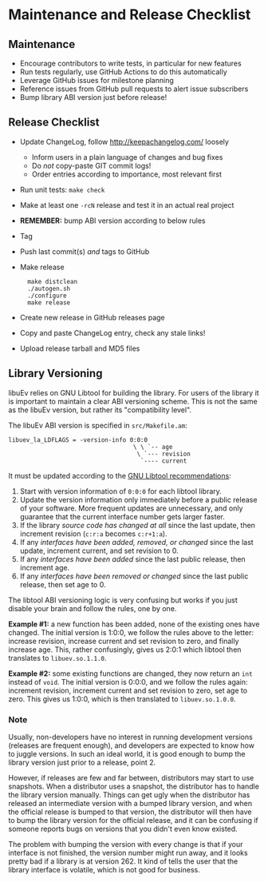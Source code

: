 Maintenance and Release Checklist
=================================

Maintenance
-----------

* Encourage contributors to write tests, in particular for new features
* Run tests regularly, use GitHub Actions to do this automatically
* Leverage GitHub issues for milestone planning
* Reference issues from GitHub pull requests to alert issue subscribers
* Bump library ABI version just before release!


Release Checklist
-----------------

* Update ChangeLog, follow http://keepachangelog.com/ loosely
  - Inform users in a plain language of changes and bug fixes
  - Do *not* copy-paste GIT commit logs!
  - Order entries according to importance, most relevant first
* Run unit tests: `make check`
* Make at least one `-rcN` release and test it in an actual real project
* **REMEMBER:** bump ABI version according to below rules
* Tag
* Push last commit(s) *and* tags to GitHub
* Make release

        make distclean
        ./autogen.sh
        ./configure
        make release

* Create new release in GitHub releases page
* Copy and paste ChangeLog entry, check any stale links!
* Upload release tarball and MD5 files


Library Versioning
------------------

libuEv relies on GNU Libtool for building the library.  For users of the
library it is important to maintain a clear ABI versioning scheme.  This
is not the same as the libuEv version, but rather its "compatibility
level".

The libuEv ABI version is specified in `src/Makefile.am`:

    libuev_la_LDFLAGS = -version-info 0:0:0
                                       \ \ `-- age
                                        \ `--- revision
                                         `---- current

It must be updated according to the [GNU Libtool recommendations][1]:

1. Start with version information of `0:0:0` for each libtool library.
2. Update the version information only immediately before a public
   release of your software.  More frequent updates are unnecessary, and
   only guarantee that the current interface number gets larger faster.
3. If the library *source code has changed at all* since the last update,
   then increment revision (`c:r:a` becomes `c:r+1:a`).
4. If any *interfaces have been added, removed, or changed* since the
   last update, increment current, and set revision to 0.
5. If any *interfaces have been added* since the last public release,
   then increment age.
6. If any *interfaces have been removed or changed* since the last
   public release, then set age to 0.

The libtool ABI versioning logic is very confusing but works if you just
disable your brain and follow the rules, one by one.

**Example #1:** a new function has been added, none of the existing ones
have changed.  The initial version is 1:0:0, we follow the rules above to
the letter: increase revision, increase current and set revision to zero,
and finally increase age.  This, rather confusingly, gives us 2:0:1 which
libtool then translates to `libuev.so.1.1.0`.

**Example #2:** some existing functions are changed, they now return an
`int` instead of `void`.  The initial version is 0:0:0, and we follow the
rules again: increment revision, increment current and set revision to
zero, set age to zero.  This gives us 1:0:0, which is then translated to
 `libuev.so.1.0.0`.


### Note

Usually, non-developers have no interest in running development versions
(releases are frequent enough), and developers are expected to know how
to juggle versions.  In such an ideal world, it is good enough to bump
the library version just prior to a release, point 2.

However, if releases are few and far between, distributors may start to
use snapshots.  When a distributor uses a snapshot, the distributor has
to handle the library version manually.  Things can get ugly when the
distributor has released an intermediate version with a bumped library
version, and when the official release is bumped to that version, the
distributor will then have to bump the library version for the official
release, and it can be confusing if someone reports bugs on versions
that you didn't even know existed.

The problem with bumping the version with every change is that if your
interface is not finished, the version number might run away, and it
looks pretty bad if a library is at version 262.  It kind of tells the
user that the library interface is volatile, which is not good for
business.

[1]: https://www.gnu.org/software/libtool/manual/html_node/Updating-version-info.html

